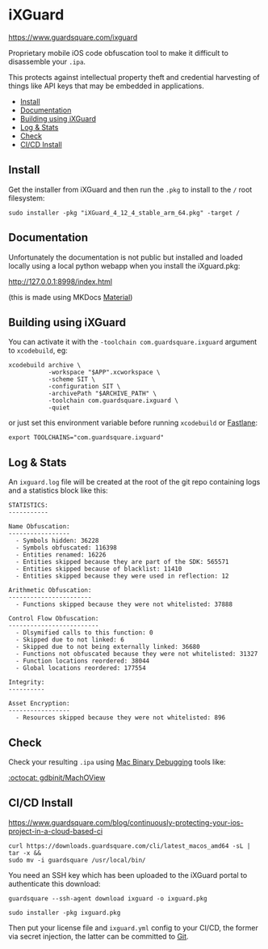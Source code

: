 # iXGuard

<https://www.guardsquare.com/ixguard>

Proprietary mobile iOS code obfuscation tool to make it difficult to disassemble your `.ipa`.

This protects against intellectual property theft and credential harvesting of things like API keys that may be embedded
in applications.

<!-- INDEX_START -->

- [Install](#install)
- [Documentation](#documentation)
- [Building using iXGuard](#building-using-ixguard)
- [Log & Stats](#log--stats)
- [Check](#check)
- [CI/CD Install](#cicd-install)

<!-- INDEX_END -->

## Install

Get the installer from iXGuard and then run the `.pkg` to install to the `/` root filesystem:

```shell
sudo installer -pkg "iXGuard_4_12_4_stable_arm_64.pkg" -target /
```

## Documentation

Unfortunately the documentation is not public but installed
and loaded locally using a local python webapp when you install the iXguard.pkg:

<http://127.0.0.1:8998/index.html>

(this is made using MKDocs [Material](https://squidfunk.github.io/mkdocs-material/))

## Building using iXGuard

You can activate it with the `-toolchain com.guardsquare.ixguard` argument to `xcodebuild`, eg:

```shell
xcodebuild archive \
           -workspace "$APP".xcworkspace \
           -scheme SIT \
           -configuration SIT \
           -archivePath "$ARCHIVE_PATH" \
           -toolchain com.guardsquare.ixguard \
           -quiet
```

or just set this environment variable before running `xcodebuild` or [Fastlane](fastlane.md):

```shell
export TOOLCHAINS="com.guardsquare.ixguard"
```

## Log & Stats

An `ixguard.log` file will be created at the root of the git repo containing logs and a statistics block like this:

```shell
STATISTICS:
-----------

Name Obfuscation:
-----------------
  - Symbols hidden: 36228
  - Symbols obfuscated: 116398
  - Entities renamed: 16226
  - Entities skipped because they are part of the SDK: 565571
  - Entities skipped because of blacklist: 11410
  - Entities skipped because they were used in reflection: 12

Arithmetic Obfuscation:
-----------------------
  - Functions skipped because they were not whitelisted: 37888

Control Flow Obfuscation:
-------------------------
  - Dlsymified calls to this function: 0
  - Skipped due to not linked: 6
  - Skipped due to not being externally linked: 36680
  - Functions not obfuscated because they were not whitelisted: 31327
  - Function locations reordered: 38044
  - Global locations reordered: 177554

Integrity:
----------

Asset Encryption:
-----------------
  - Resources skipped because they were not whitelisted: 896
```

## Check

Check your resulting `.ipa` using [Mac Binary Debugging](binaries-debugging.md#mac) tools like:

[:octocat: gdbinit/MachOView](https://github.com/gdbinit/MachOView)

## CI/CD Install

<https://www.guardsquare.com/blog/continuously-protecting-your-ios-project-in-a-cloud-based-ci>

```shell
curl https://downloads.guardsquare.com/cli/latest_macos_amd64 -sL |
tar -x &&
sudo mv -i guardsquare /usr/local/bin/
```

You need an SSH key which has been uploaded to the iXGuard portal to authenticate this download:

```shell
guardsquare --ssh-agent download ixguard -o ixguard.pkg
```

```shell
sudo installer -pkg ixguard.pkg
```

Then put your license file and `ixguard.yml` config to your CI/CD, the former via secret injection,
the latter can be committed to [Git](git.md).
